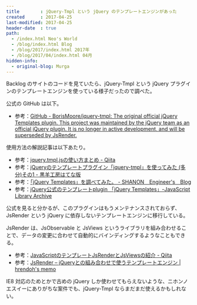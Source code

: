 ```yaml
---
title        : jQuery-Tmpl という jQuery のテンプレートエンジンがあった
created      : 2017-04-25
last-modified: 2017-04-25
header-date  : true
path:
  - /index.html Neo's World
  - /blog/index.html Blog
  - /blog/2017/index.html 2017年
  - /blog/2017/04/index.html 04月
hidden-info:
  - original-blog: Murga
---
```


Backlog のサイトのコードを見ていたら、jQuery-Tmpl という jQuery プラグインのテンプレートエンジンを使っている様子だったので調べた。

公式の GitHub は以下。

- 参考：[GitHub - BorisMoore/jquery-tmpl: The original official jQuery Templates plugin. This project was maintained by the jQuery team as an official jQuery plugin. It is no longer in active development, and will be superseded by JsRender.](https://github.com/BorisMoore/jquery-tmpl)

使用方法の解説記事は以下あたり。

- 参考：[jquery.tmpl.jsの使い方まとめ - Qiita](http://qiita.com/hitonari45/items/44b2f985e6e30db4f0df)
- 参考：[jQueryのテンプレートプラグイン「jquery-tmpl」を使ってみた (多分)その1 - 黒羊工房はてな版](http://d.hatena.ne.jp/bsheep/20110326/1301122903)
- 参考：[「jQuery Templates」を調べてみた。 - SHANON　Engineer's　Blog](http://shanon-tech.blogspot.jp/2012/04/jquery-templates.html)
- 参考：[jQuery公式のテンプレートplugin 「jQuery Templates」-JavaScript Library Archive](http://javascript.webcreativepark.net/library/jquery_templates)

公式を見ると分かるが、このプラグインはもうメンテナンスされておらず、JsRender という jQuery に依存しないテンプレートエンジンに移行している。

JsRender は、JsObservable と JsViews というライブラリを組み合わせることで、データの変更に合わせて自動的にバインディングするようなこともできる。

- 参考：[JavaScriptのテンプレートJsRenderとJsViewsの紹介 - Qiita](http://qiita.com/mima_ita/items/628bf36dd453cf85bf7d)
- 参考：[JsRender – jQueryとの組み合わせで使うテンプレートエンジン | hrendoh's memo](http://blog.hrendoh.com/using-jsrender-instead-of-jquery-template/)

IE8 対応のためとかで古めの jQuery しか使わせてもらえないような、ニホンノエスイーにありがちな案件でも、jQuery-Tmpl ならまだまだ使えるかもしれない。
